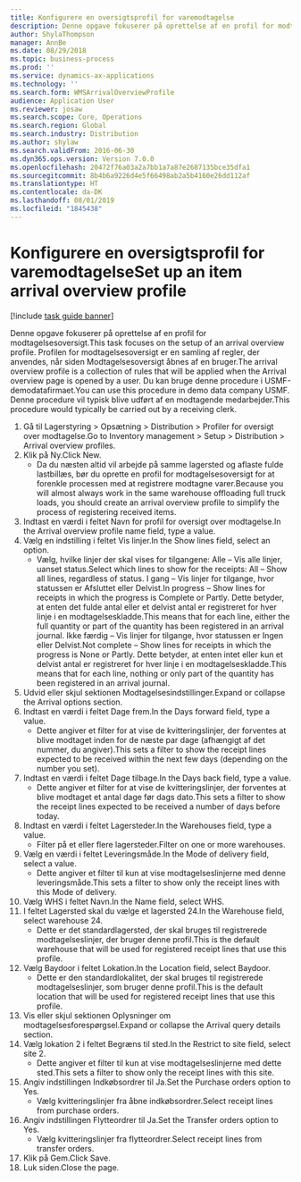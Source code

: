 ```yaml
---
title: Konfigurere en oversigtsprofil for varemodtagelse
description: Denne opgave fokuserer på oprettelse af en profil for modtagelsesoversigt.
author: ShylaThompson
manager: AnnBe
ms.date: 08/29/2018
ms.topic: business-process
ms.prod: ''
ms.service: dynamics-ax-applications
ms.technology: ''
ms.search.form: WMSArrivalOverviewProfile
audience: Application User
ms.reviewer: josaw
ms.search.scope: Core, Operations
ms.search.region: Global
ms.search.industry: Distribution
ms.author: shylaw
ms.search.validFrom: 2016-06-30
ms.dyn365.ops.version: Version 7.0.0
ms.openlocfilehash: 20472f76a03a2a7bb1a7a87e2687135bce35dfa1
ms.sourcegitcommit: 8b4b6a9226d4e5f66498ab2a5b4160e26dd112af
ms.translationtype: HT
ms.contentlocale: da-DK
ms.lasthandoff: 08/01/2019
ms.locfileid: "1845438"
---
```

# <a name="set-up-an-item-arrival-overview-profile"></a><span data-ttu-id="d6c28-103">Konfigurere en oversigtsprofil for varemodtagelse</span><span class="sxs-lookup"><span data-stu-id="d6c28-103">Set up an item arrival overview profile</span></span>

[!include [task guide banner](../../includes/task-guide-banner.md)]

<span data-ttu-id="d6c28-104">Denne opgave fokuserer på oprettelse af en profil for modtagelsesoversigt.</span><span class="sxs-lookup"><span data-stu-id="d6c28-104">This task focuses on the setup of an arrival overview profile.</span></span> <span data-ttu-id="d6c28-105">Profilen for modtagelsesoversigt er en samling af regler, der anvendes, når siden Modtagelsesoversigt åbnes af en bruger.</span><span class="sxs-lookup"><span data-stu-id="d6c28-105">The arrival overview profile is a collection of rules that will be applied when the Arrival overview page is opened by a user.</span></span> <span data-ttu-id="d6c28-106">Du kan bruge denne procedure i USMF-demodatafirmaet.</span><span class="sxs-lookup"><span data-stu-id="d6c28-106">You can use this procedure in demo data company USMF.</span></span> <span data-ttu-id="d6c28-107">Denne procedure vil typisk blive udført af en modtagende medarbejder.</span><span class="sxs-lookup"><span data-stu-id="d6c28-107">This procedure would typically be carried out by a receiving clerk.</span></span>





1. <span data-ttu-id="d6c28-108">Gå til Lagerstyring > Opsætning > Distribution > Profiler for oversigt over modtagelse.</span><span class="sxs-lookup"><span data-stu-id="d6c28-108">Go to Inventory management > Setup > Distribution > Arrival overview profiles.</span></span>
2. <span data-ttu-id="d6c28-109">Klik på Ny.</span><span class="sxs-lookup"><span data-stu-id="d6c28-109">Click New.</span></span>
    * <span data-ttu-id="d6c28-110">Da du næsten altid vil arbejde på samme lagersted og aflaste fulde lastbillæs, bør du oprette en profil for modtagelsesoversigt for at forenkle processen med at registrere modtagne varer.</span><span class="sxs-lookup"><span data-stu-id="d6c28-110">Because you will almost always work in the same warehouse offloading full truck loads, you should create an arrival overview profile to simplify the process of registering received items.</span></span>  
3. <span data-ttu-id="d6c28-111">Indtast en værdi i feltet Navn for profil for oversigt over modtagelse.</span><span class="sxs-lookup"><span data-stu-id="d6c28-111">In the Arrival overview profile name field, type a value.</span></span>
4. <span data-ttu-id="d6c28-112">Vælg en indstilling i feltet Vis linjer.</span><span class="sxs-lookup"><span data-stu-id="d6c28-112">In the Show lines field, select an option.</span></span>
    * <span data-ttu-id="d6c28-113">Vælg, hvilke linjer der skal vises for tilgangene: Alle – Vis alle linjer, uanset status.</span><span class="sxs-lookup"><span data-stu-id="d6c28-113">Select which lines to show for the receipts:   All – Show all lines, regardless of status.</span></span>   <span data-ttu-id="d6c28-114">I gang – Vis linjer for tilgange, hvor statussen er Afsluttet eller Delvist.</span><span class="sxs-lookup"><span data-stu-id="d6c28-114">In progress – Show lines for receipts in which the progress is Complete or Partly.</span></span> <span data-ttu-id="d6c28-115">Dette betyder, at enten det fulde antal eller et delvist antal er registreret for hver linje i en modtagelseskladde.</span><span class="sxs-lookup"><span data-stu-id="d6c28-115">This means that for each line, either the full quantity or part of the quantity has been registered in an arrival journal.</span></span>   <span data-ttu-id="d6c28-116">Ikke færdig – Vis linjer for tilgange, hvor statussen er Ingen eller Delvist.</span><span class="sxs-lookup"><span data-stu-id="d6c28-116">Not complete – Show lines for receipts in which the progress is None or Partly.</span></span> <span data-ttu-id="d6c28-117">Dette betyder, at enten intet eller kun et delvist antal er registreret for hver linje i en modtagelseskladde.</span><span class="sxs-lookup"><span data-stu-id="d6c28-117">This means that for each line, nothing or only part of the quantity has been registered in an arrival journal.</span></span>  
5. <span data-ttu-id="d6c28-118">Udvid eller skjul sektionen Modtagelsesindstillinger.</span><span class="sxs-lookup"><span data-stu-id="d6c28-118">Expand or collapse the Arrival options section.</span></span>
6. <span data-ttu-id="d6c28-119">Indtast en værdi i feltet Dage frem.</span><span class="sxs-lookup"><span data-stu-id="d6c28-119">In the Days forward field, type a value.</span></span>
    * <span data-ttu-id="d6c28-120">Dette angiver et filter for at vise de kvitteringslinjer, der forventes at blive modtaget inden for de næste par dage (afhængigt af det nummer, du angiver).</span><span class="sxs-lookup"><span data-stu-id="d6c28-120">This sets a filter to show the receipt lines expected to be received within the next few days (depending on the number you set).</span></span>  
7. <span data-ttu-id="d6c28-121">Indtast en værdi i feltet Dage tilbage.</span><span class="sxs-lookup"><span data-stu-id="d6c28-121">In the Days back field, type a value.</span></span>
    * <span data-ttu-id="d6c28-122">Dette angiver et filter for at vise de kvitteringslinjer, der forventes at blive modtaget et antal dage før dags dato.</span><span class="sxs-lookup"><span data-stu-id="d6c28-122">This sets a filter to show the receipt lines expected to be received a number of days before today.</span></span>  
8. <span data-ttu-id="d6c28-123">Indtast en værdi i feltet Lagersteder.</span><span class="sxs-lookup"><span data-stu-id="d6c28-123">In the Warehouses field, type a value.</span></span>
    * <span data-ttu-id="d6c28-124">Filter på et eller flere lagersteder.</span><span class="sxs-lookup"><span data-stu-id="d6c28-124">Filter on one or more warehouses.</span></span>  
9. <span data-ttu-id="d6c28-125">Vælg en værdi i feltet Leveringsmåde.</span><span class="sxs-lookup"><span data-stu-id="d6c28-125">In the Mode of delivery field, select a value.</span></span>
    * <span data-ttu-id="d6c28-126">Dette angiver et filter til kun at vise modtagelseslinjerne med denne leveringsmåde.</span><span class="sxs-lookup"><span data-stu-id="d6c28-126">This sets a filter to show only the receipt lines with this Mode of delivery.</span></span>  
10. <span data-ttu-id="d6c28-127">Vælg WHS i feltet Navn.</span><span class="sxs-lookup"><span data-stu-id="d6c28-127">In the Name field, select WHS.</span></span>
11. <span data-ttu-id="d6c28-128">I feltet Lagersted skal du vælge et lagersted 24.</span><span class="sxs-lookup"><span data-stu-id="d6c28-128">In the Warehouse field, select warehouse 24.</span></span>
    * <span data-ttu-id="d6c28-129">Dette er det standardlagersted, der skal bruges til registrerede modtagelseslinjer, der bruger denne profil.</span><span class="sxs-lookup"><span data-stu-id="d6c28-129">This is the default warehouse that will be used for registered receipt lines that use this profile.</span></span>  
12. <span data-ttu-id="d6c28-130">Vælg Baydoor i feltet Lokation.</span><span class="sxs-lookup"><span data-stu-id="d6c28-130">In the Location field, select Baydoor.</span></span>
    * <span data-ttu-id="d6c28-131">Dette er den standardlokalitet, der skal bruges til registrerede modtagelseslinjer, som bruger denne profil.</span><span class="sxs-lookup"><span data-stu-id="d6c28-131">This is the default location that will be used for registered receipt lines that use this profile.</span></span>  
13. <span data-ttu-id="d6c28-132">Vis eller skjul sektionen Oplysninger om modtagelsesforespørgsel.</span><span class="sxs-lookup"><span data-stu-id="d6c28-132">Expand or collapse the Arrival query details section.</span></span>
14. <span data-ttu-id="d6c28-133">Vælg lokation 2 i feltet Begræns til sted.</span><span class="sxs-lookup"><span data-stu-id="d6c28-133">In the Restrict to site field, select site 2.</span></span>
    * <span data-ttu-id="d6c28-134">Dette angiver et filter til kun at vise modtagelseslinjerne med dette sted.</span><span class="sxs-lookup"><span data-stu-id="d6c28-134">This sets a filter to show only the receipt lines with this site.</span></span>  
15. <span data-ttu-id="d6c28-135">Angiv indstillingen Indkøbsordrer til Ja.</span><span class="sxs-lookup"><span data-stu-id="d6c28-135">Set the Purchase orders option to Yes.</span></span>
    * <span data-ttu-id="d6c28-136">Vælg kvitteringslinjer fra åbne indkøbsordrer.</span><span class="sxs-lookup"><span data-stu-id="d6c28-136">Select receipt lines from purchase orders.</span></span>  
16. <span data-ttu-id="d6c28-137">Angiv indstillingen Flytteordrer til Ja.</span><span class="sxs-lookup"><span data-stu-id="d6c28-137">Set the Transfer orders option to Yes.</span></span>
    * <span data-ttu-id="d6c28-138">Vælg kvitteringslinjer fra flytteordrer.</span><span class="sxs-lookup"><span data-stu-id="d6c28-138">Select receipt lines from transfer orders.</span></span>  
17. <span data-ttu-id="d6c28-139">Klik på Gem.</span><span class="sxs-lookup"><span data-stu-id="d6c28-139">Click Save.</span></span>
18. <span data-ttu-id="d6c28-140">Luk siden.</span><span class="sxs-lookup"><span data-stu-id="d6c28-140">Close the page.</span></span>

